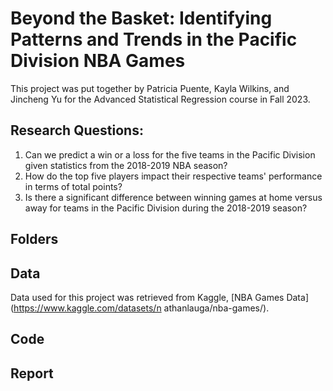# Beyond the Basket: Identifying Patterns and Trends in the Pacific Division NBA Games
This project was put together by Patricia Puente, Kayla Wilkins, and Jincheng Yu for the Advanced Statistical Regression course in Fall 2023. 

## Research Questions: 
1. Can we predict a win or a loss for the five teams in the Pacific Division given statistics from the 2018-2019 NBA season?
2. How do the top five players impact their respective teams' performance in terms of total points? 
3. Is there a significant difference between winning games at home versus away for teams in the Pacific Division during the 2018-2019 season? 

## Folders 

## Data 
Data used for this project was retrieved from Kaggle, [NBA Games Data](https://www.kaggle.com/datasets/n athanlauga/nba-games/).

## Code 

## Report
